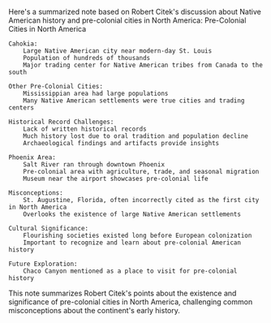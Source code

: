 Here's a summarized note based on Robert Citek's discussion about Native American history and pre-colonial cities in North America:
Pre-Colonial Cities in North America

    Cahokia:
        Large Native American city near modern-day St. Louis
        Population of hundreds of thousands
        Major trading center for Native American tribes from Canada to the south

    Other Pre-Colonial Cities:
        Mississippian area had large populations
        Many Native American settlements were true cities and trading centers

    Historical Record Challenges:
        Lack of written historical records
        Much history lost due to oral tradition and population decline
        Archaeological findings and artifacts provide insights

    Phoenix Area:
        Salt River ran through downtown Phoenix
        Pre-colonial area with agriculture, trade, and seasonal migration
        Museum near the airport showcases pre-colonial life

    Misconceptions:
        St. Augustine, Florida, often incorrectly cited as the first city in North America
        Overlooks the existence of large Native American settlements

    Cultural Significance:
        Flourishing societies existed long before European colonization
        Important to recognize and learn about pre-colonial American history

    Future Exploration:
        Chaco Canyon mentioned as a place to visit for pre-colonial history

This note summarizes Robert Citek's points about the existence and significance of pre-colonial cities in North America, challenging common misconceptions about the continent's early history.
